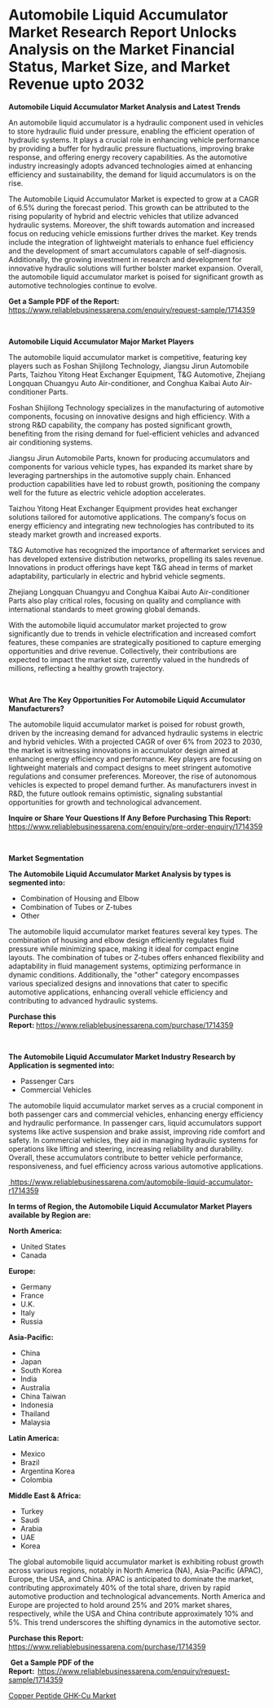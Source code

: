 <p><h1>Automobile Liquid Accumulator Market Research Report Unlocks Analysis on the Market Financial Status, Market Size, and Market Revenue upto 2032</h1></p><p><strong>Automobile Liquid Accumulator Market Analysis and Latest Trends</strong></p>
<p><p>An automobile liquid accumulator is a hydraulic component used in vehicles to store hydraulic fluid under pressure, enabling the efficient operation of hydraulic systems. It plays a crucial role in enhancing vehicle performance by providing a buffer for hydraulic pressure fluctuations, improving brake response, and offering energy recovery capabilities. As the automotive industry increasingly adopts advanced technologies aimed at enhancing efficiency and sustainability, the demand for liquid accumulators is on the rise.</p><p>The Automobile Liquid Accumulator Market is expected to grow at a CAGR of 6.5% during the forecast period. This growth can be attributed to the rising popularity of hybrid and electric vehicles that utilize advanced hydraulic systems. Moreover, the shift towards automation and increased focus on reducing vehicle emissions further drives the market. Key trends include the integration of lightweight materials to enhance fuel efficiency and the development of smart accumulators capable of self-diagnosis. Additionally, the growing investment in research and development for innovative hydraulic solutions will further bolster market expansion. Overall, the automobile liquid accumulator market is poised for significant growth as automotive technologies continue to evolve.</p></p>
<p><strong>Get a Sample PDF of the Report:&nbsp;</strong> <a href="https://www.reliablebusinessarena.com/enquiry/request-sample/1714359?utm_campaign=1420&utm_medium=2&utm_source=Github&utm_content=ia&utm_term=11012025&utm_id=automobile-liquid-accumulator">https://www.reliablebusinessarena.com/enquiry/request-sample/1714359</a></p>
<p>&nbsp;</p>
<p><strong>Automobile Liquid Accumulator Major Market Players</strong></p>
<p><p>The automobile liquid accumulator market is competitive, featuring key players such as Foshan Shijilong Technology, Jiangsu Jirun Automobile Parts, Taizhou Yitong Heat Exchanger Equipment, T&G Automotive, Zhejiang Longquan Chuangyu Auto Air-conditioner, and Conghua Kaibai Auto Air-conditioner Parts. </p><p>Foshan Shijilong Technology specializes in the manufacturing of automotive components, focusing on innovative designs and high efficiency. With a strong R&D capability, the company has posted significant growth, benefiting from the rising demand for fuel-efficient vehicles and advanced air conditioning systems. </p><p>Jiangsu Jirun Automobile Parts, known for producing accumulators and components for various vehicle types, has expanded its market share by leveraging partnerships in the automotive supply chain. Enhanced production capabilities have led to robust growth, positioning the company well for the future as electric vehicle adoption accelerates.</p><p>Taizhou Yitong Heat Exchanger Equipment provides heat exchanger solutions tailored for automotive applications. The company’s focus on energy efficiency and integrating new technologies has contributed to its steady market growth and increased exports.</p><p>T&G Automotive has recognized the importance of aftermarket services and has developed extensive distribution networks, propelling its sales revenue. Innovations in product offerings have kept T&G ahead in terms of market adaptability, particularly in electric and hybrid vehicle segments.</p><p>Zhejiang Longquan Chuangyu and Conghua Kaibai Auto Air-conditioner Parts also play critical roles, focusing on quality and compliance with international standards to meet growing global demands.</p><p>With the automobile liquid accumulator market projected to grow significantly due to trends in vehicle electrification and increased comfort features, these companies are strategically positioned to capture emerging opportunities and drive revenue. Collectively, their contributions are expected to impact the market size, currently valued in the hundreds of millions, reflecting a healthy growth trajectory.</p></p>
<p>&nbsp;</p>
<p><strong>What Are The Key Opportunities For Automobile Liquid Accumulator Manufacturers?</strong></p>
<p><p>The automobile liquid accumulator market is poised for robust growth, driven by the increasing demand for advanced hydraulic systems in electric and hybrid vehicles. With a projected CAGR of over 6% from 2023 to 2030, the market is witnessing innovations in accumulator design aimed at enhancing energy efficiency and performance. Key players are focusing on lightweight materials and compact designs to meet stringent automotive regulations and consumer preferences. Moreover, the rise of autonomous vehicles is expected to propel demand further. As manufacturers invest in R&D, the future outlook remains optimistic, signaling substantial opportunities for growth and technological advancement.</p></p>
<p><strong>Inquire or Share Your Questions If Any Before Purchasing This Report:</strong> <a href="https://www.reliablebusinessarena.com/enquiry/pre-order-enquiry/1714359?utm_campaign=1420&utm_medium=2&utm_source=Github&utm_content=ia&utm_term=11012025&utm_id=automobile-liquid-accumulator">https://www.reliablebusinessarena.com/enquiry/pre-order-enquiry/1714359</a></p>
<p>&nbsp;</p>
<p><strong>Market Segmentation</strong></p>
<p><strong>The Automobile Liquid Accumulator Market Analysis by types is segmented into:</strong></p>
<p><ul><li>Combination of Housing and Elbow</li><li>Combination of Tubes or Z-tubes</li><li>Other</li></ul></p>
<p><p>The automobile liquid accumulator market features several key types. The combination of housing and elbow design efficiently regulates fluid pressure while minimizing space, making it ideal for compact engine layouts. The combination of tubes or Z-tubes offers enhanced flexibility and adaptability in fluid management systems, optimizing performance in dynamic conditions. Additionally, the "other" category encompasses various specialized designs and innovations that cater to specific automotive applications, enhancing overall vehicle efficiency and contributing to advanced hydraulic systems.</p></p>
<p><strong>Purchase this Report:&nbsp;</strong><a href="https://www.reliablebusinessarena.com/purchase/1714359?utm_campaign=1420&utm_medium=2&utm_source=Github&utm_content=ia&utm_term=11012025&utm_id=automobile-liquid-accumulator">https://www.reliablebusinessarena.com/purchase/1714359</a></p>
<p>&nbsp;</p>
<p><strong>The Automobile Liquid Accumulator Market Industry Research by Application is segmented into:</strong></p>
<p><ul><li>Passenger Cars</li><li>Commercial Vehicles</li></ul></p>
<p><p>The automobile liquid accumulator market serves as a crucial component in both passenger cars and commercial vehicles, enhancing energy efficiency and hydraulic performance. In passenger cars, liquid accumulators support systems like active suspension and brake assist, improving ride comfort and safety. In commercial vehicles, they aid in managing hydraulic systems for operations like lifting and steering, increasing reliability and durability. Overall, these accumulators contribute to better vehicle performance, responsiveness, and fuel efficiency across various automotive applications.</p></p>
<p><a href="https://www.reliablebusinessarena.com/automobile-liquid-accumulator-r1714359?utm_campaign=1420&utm_medium=2&utm_source=Github&utm_content=ia&utm_term=11012025&utm_id=automobile-liquid-accumulator">&nbsp;https://www.reliablebusinessarena.com/automobile-liquid-accumulator-r1714359</a></p>
<p><strong>In terms of Region, the Automobile Liquid Accumulator Market Players available by Region are:</strong></p>
<p>
    <p> <strong> North America: </strong>
        <ul>
            <li>United States</li>
            <li>Canada</li>
        </ul>
        </p> 
    <p> <strong> Europe: </strong>
        <ul>
            <li>Germany</li>
            <li>France</li>
            <li>U.K.</li>
            <li>Italy</li>
            <li>Russia</li>
        </ul>
        </p> 
    <p> <strong> Asia-Pacific: </strong>
        <ul>
            <li>China</li>
            <li>Japan</li>
            <li>South Korea</li>
            <li>India</li>
            <li>Australia</li>
            <li>China Taiwan</li>
            <li>Indonesia</li>
            <li>Thailand</li>
            <li>Malaysia</li>
        </ul>
        </p> 
    <p> <strong> Latin America: </strong>
        <ul>
            <li>Mexico</li>
            <li>Brazil</li>
            <li>Argentina Korea</li>
            <li>Colombia</li>
        </ul>
        </p> 
    <p> <strong> Middle East & Africa: </strong>
        <ul>
            <li>Turkey</li>
            <li>Saudi</li>
            <li>Arabia</li>
            <li>UAE</li>
            <li>Korea</li>
        </ul>
    </p>
    </p>
<p><p>The global automobile liquid accumulator market is exhibiting robust growth across various regions, notably in North America (NA), Asia-Pacific (APAC), Europe, the USA, and China. APAC is anticipated to dominate the market, contributing approximately 40% of the total share, driven by rapid automotive production and technological advancements. North America and Europe are projected to hold around 25% and 20% market shares, respectively, while the USA and China contribute approximately 10% and 5%. This trend underscores the shifting dynamics in the automotive sector.</p></p>
<p><strong>Purchase this Report: </strong><a href="https://www.reliablebusinessarena.com/purchase/1714359?utm_campaign=1420&utm_medium=2&utm_source=Github&utm_content=ia&utm_term=11012025&utm_id=automobile-liquid-accumulator">https://www.reliablebusinessarena.com/purchase/1714359</a></p>
<p>&nbsp;<strong>Get a Sample PDF of the Report:&nbsp;&nbsp;</strong><a href="https://www.reliablebusinessarena.com/enquiry/request-sample/1714359?utm_campaign=1420&utm_medium=2&utm_source=Github&utm_content=ia&utm_term=11012025&utm_id=automobile-liquid-accumulator">https://www.reliablebusinessarena.com/enquiry/request-sample/1714359</a></p>
<p><strong></strong></p>
<p><p><a href="https://github.com/willjis/Market-Research-Report-List-1/blob/main/copper-peptide-ghk-cu-market.md?utm_campaign=1420&utm_medium=2&utm_source=Github&utm_content=ia&utm_term=11012025&utm_id=automobile-liquid-accumulator">Copper Peptide GHK-Cu Market</a></p></p>
